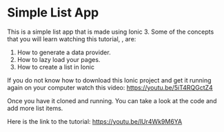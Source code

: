 # Simple List App

This is a simple list app that is made using Ionic 3. Some of the concepts that you will learn watching this tutorial, , are:

1. How to generate a data provider.
2. How to lazy load your pages. 
3. How to create a list in Ionic

If you do not know how to download this Ionic project and get it running again on your computer watch this video: https://youtu.be/5iT4RQGctZ4

Once you have it cloned and running. You can take a look at the code and add more list items. 

Here is the link to the tutorial: https://youtu.be/lUr4Wk9M6YA

